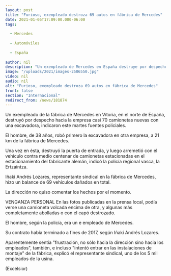 ```yaml
---
layout: post
title: "Furioso, exempleado destroza 69 autos en fábrica de Mercedes"
date: 2021-01-05T17:09:00.000-06:00
tags:
  
  - Mercedes
  
  - Automóviles
  
  - España
  
author: nil
description: "Un exempleado de Mercedes en España destruye por despecho hacia la empresa casi 70 camionetas nuevas con una excavadora"
image: "/uploads/2021/images-2506550.jpg"
video: nil
audio: nil
alt: "Furioso, exempleado destroza 69 autos en fábrica de Mercedes"
front: false
section: "Internacional"
redirect_from: /news/181874
---
```


Un exempleado de la fábrica de Mercedes en Vitoria, en el norte de España, destruyó por despecho hacia la empresa casi 70 camionetas nuevas con una excavadora, indicaron este martes fuentes policiales.

El hombre, de 38 años, robó primero la excavadora en otra empresa, a 21 km de la fábrica de Mercedes.

Una vez en ésta, destruyó la puerta de entrada, y luego arremetió con el vehículo contra medio centenar de camionetas estacionadas en el estacionamiento del fabricante alemán, indicó la policía regional vasca, la Ertzaintza.

Iñaki Andrés Lozares, representante sindical en la fábrica de Mercedes, hizo un balance de 69 vehículos dañados en total.

La dirección no quiso comentar los hechos por el momento.

VENGANZA PERSONAL
En las fotos publicadas en la prensa local, podía verse una camioneta volcada encima de otra, y algunas más completamente abolladas o con el capó destrozado.

El hombre, según la policía, era un e empleado de Mercedes.

Su contrato había terminado a fines de 2017, según Iñaki Andrés Lozares.

Aparentemente sentía "frustración, no sólo hacia la dirección sino hacia los empleados", también, e incluso "intentó entrar en las instalaciones de montaje" de la fábrica, explicó el representante sindical, uno de los 5 mil empleados de la usina.

(Excélsior)
